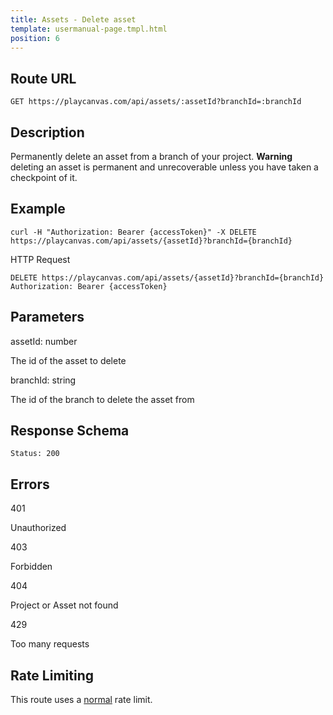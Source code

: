 ```yaml
---
title: Assets - Delete asset
template: usermanual-page.tmpl.html
position: 6
---
```


## Route URL

```none
GET https://playcanvas.com/api/assets/:assetId?branchId=:branchId
```

## Description

Permanently delete an asset from a branch of your project. **Warning** deleting an asset is permanent and unrecoverable unless you have taken a checkpoint of it.

## Example

```none
curl -H "Authorization: Bearer {accessToken}" -X DELETE https://playcanvas.com/api/assets/{assetId}?branchId={branchId}
```

HTTP Request

```text
DELETE https://playcanvas.com/api/assets/{assetId}?branchId={branchId}
Authorization: Bearer {accessToken}
```

## Parameters

<div class="params">
<div class="parameter"><span class="param">assetId: number</span><p>The id of the asset to delete</p></div>
<div class="parameter"><span class="param">branchId: string</span><p>The id of the branch to delete the asset from</p></div>
</div>

## Response Schema

```none
Status: 200
```

## Errors

<div class="params">
<div class="parameter"><span class="param">401</span><p>Unauthorized</p></div>
<div class="parameter"><span class="param">403</span><p>Forbidden</p></div>
<div class="parameter"><span class="param">404</span><p>Project or Asset not found</p></div>
<div class="parameter"><span class="param">429</span><p>Too many requests</p></div>
</div>

## Rate Limiting

This route uses a [normal][1] rate limit.

[1]: /user-manual/api#rate-limiting

